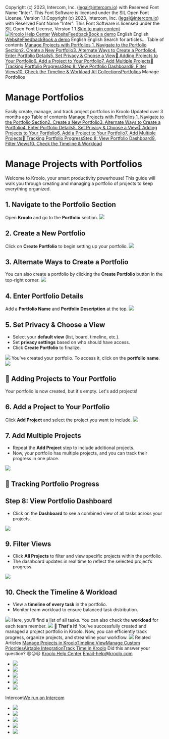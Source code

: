 Copyright (c) 2023, Intercom, Inc. (legal@intercom.io) with Reserved Font Name "Inter". This Font Software is licensed under the SIL Open Font License, Version 1.1.Copyright (c) 2023, Intercom, Inc. (legal@intercom.io) with Reserved Font Name "Inter". This Font Software is licensed under the SIL Open Font License, Version 1.1.[Skip to main content](https://help.kroolo.com/en/articles/10448519-manage-portfolios#main-content)
[![Kroolo Help Center](https://downloads.intercomcdn.com/i/o/h4qkzypg/611116/ee699fbf23fef0f6d8d4f666d84c/37cdcedd14003d8fdcfdeda0a05c09cb)](https://help.kroolo.com/en/)
[Website](https://kroolo.com/)[Feedback](https://kroolo.featurebase.app/)[Book a demo](https://kroolo.com/book-demo)
English
English
[Website](https://kroolo.com/)[Feedback](https://kroolo.featurebase.app/)[Book a demo](https://kroolo.com/book-demo)
English
English
Search for articles...
Table of contents
[Manage Projects with Portfolios ](https://help.kroolo.com/en/articles/10448519-manage-portfolios#h_33c51092d3)[1. Navigate to the Portfolio Section](https://help.kroolo.com/en/articles/10448519-manage-portfolios#h_5d5e9fe97f)[2. Create a New Portfolio](https://help.kroolo.com/en/articles/10448519-manage-portfolios#h_bce3c8bac5)[3. Alternate Ways to Create a Portfolio](https://help.kroolo.com/en/articles/10448519-manage-portfolios#h_538e3dc22c)[4. Enter Portfolio Details](https://help.kroolo.com/en/articles/10448519-manage-portfolios#h_c2f36a3a50)[5. Set Privacy & Choose a View](https://help.kroolo.com/en/articles/10448519-manage-portfolios#h_f73cc6666b)[📌 Adding Projects to Your Portfolio](https://help.kroolo.com/en/articles/10448519-manage-portfolios#h_d7b88a46be)[6. Add a Project to Your Portfolio](https://help.kroolo.com/en/articles/10448519-manage-portfolios#h_82791cdafe)[7. Add Multiple Projects](https://help.kroolo.com/en/articles/10448519-manage-portfolios#h_6c99e80bd7)[📌 Tracking Portfolio Progress](https://help.kroolo.com/en/articles/10448519-manage-portfolios#h_289a7ccddc)[Step 8: View Portfolio Dashboard](https://help.kroolo.com/en/articles/10448519-manage-portfolios#h_341f12e31d)[9. Filter Views](https://help.kroolo.com/en/articles/10448519-manage-portfolios#h_d41aacf50a)[10. Check the Timeline & Workload](https://help.kroolo.com/en/articles/10448519-manage-portfolios#h_90113228e5)
[All Collections](https://help.kroolo.com/en/)[Portfolios](https://help.kroolo.com/en/collections/11679975-portfolios)
Manage Portfolios
# Manage Portfolios
Easily create, manage, and track project portfolios in Kroolo
Updated over 3 months ago
Table of contents
[Manage Projects with Portfolios ](https://help.kroolo.com/en/articles/10448519-manage-portfolios#h_33c51092d3)[1. Navigate to the Portfolio Section](https://help.kroolo.com/en/articles/10448519-manage-portfolios#h_5d5e9fe97f)[2. Create a New Portfolio](https://help.kroolo.com/en/articles/10448519-manage-portfolios#h_bce3c8bac5)[3. Alternate Ways to Create a Portfolio](https://help.kroolo.com/en/articles/10448519-manage-portfolios#h_538e3dc22c)[4. Enter Portfolio Details](https://help.kroolo.com/en/articles/10448519-manage-portfolios#h_c2f36a3a50)[5. Set Privacy & Choose a View](https://help.kroolo.com/en/articles/10448519-manage-portfolios#h_f73cc6666b)[📌 Adding Projects to Your Portfolio](https://help.kroolo.com/en/articles/10448519-manage-portfolios#h_d7b88a46be)[6. Add a Project to Your Portfolio](https://help.kroolo.com/en/articles/10448519-manage-portfolios#h_82791cdafe)[7. Add Multiple Projects](https://help.kroolo.com/en/articles/10448519-manage-portfolios#h_6c99e80bd7)[📌 Tracking Portfolio Progress](https://help.kroolo.com/en/articles/10448519-manage-portfolios#h_289a7ccddc)[Step 8: View Portfolio Dashboard](https://help.kroolo.com/en/articles/10448519-manage-portfolios#h_341f12e31d)[9. Filter Views](https://help.kroolo.com/en/articles/10448519-manage-portfolios#h_d41aacf50a)[10. Check the Timeline & Workload](https://help.kroolo.com/en/articles/10448519-manage-portfolios#h_90113228e5)
# Manage Projects with Portfolios 
Welcome to Kroolo, your smart productivity powerhouse! This guide will walk you through creating and managing a portfolio of projects to keep everything organized.
## **1. Navigate to the Portfolio Section**
Open **Kroolo** and go to the **Portfolio** section.
[![](https://downloads.intercomcdn.com/i/o/h4qkzypg/1372963512/ef8fd59224740423fd464cb4a739/6bdbe55b-0b94-4665-b801-c4d4c559e92c?expires=1747842300&signature=2b1972de1b130d8e38dd1325767e58f0c0a57aced4e6cd685b714957b8daa8ba&req=dSMgFMB4noReW%2FMW1HO4zVDZukquJ55KpuP6nuZoX72QSUQb74b4np6JsTYo%0Ac7cWY6x45xdqwHOtIYI%3D%0A)](https://downloads.intercomcdn.com/i/o/h4qkzypg/1372963512/ef8fd59224740423fd464cb4a739/6bdbe55b-0b94-4665-b801-c4d4c559e92c?expires=1747842300&signature=2b1972de1b130d8e38dd1325767e58f0c0a57aced4e6cd685b714957b8daa8ba&req=dSMgFMB4noReW%2FMW1HO4zVDZukquJ55KpuP6nuZoX72QSUQb74b4np6JsTYo%0Ac7cWY6x45xdqwHOtIYI%3D%0A)
## **2. Create a New Portfolio**
Click on **Create Portfolio** to begin setting up your portfolio.
[![](https://downloads.intercomcdn.com/i/o/h4qkzypg/1372963806/a72b684c319db4a99c3947dd70f0/49eddb24-c32a-427d-92de-d75b878e7b5f?expires=1747842300&signature=f3db903d57e46d57ca0e9d3f364ad68fecbc593d48b3b27014dd04ac04120a6c&req=dSMgFMB4nolfX%2FMW1HO4zU6BQi36cpbJPxw4qFKQXAJ%2FIebeu00%2F3jOPHpmE%0A6EQlUQnJYvUT8mRagtY%3D%0A)](https://downloads.intercomcdn.com/i/o/h4qkzypg/1372963806/a72b684c319db4a99c3947dd70f0/49eddb24-c32a-427d-92de-d75b878e7b5f?expires=1747842300&signature=f3db903d57e46d57ca0e9d3f364ad68fecbc593d48b3b27014dd04ac04120a6c&req=dSMgFMB4nolfX%2FMW1HO4zU6BQi36cpbJPxw4qFKQXAJ%2FIebeu00%2F3jOPHpmE%0A6EQlUQnJYvUT8mRagtY%3D%0A)
## 3. **Alternate Ways to Create a Portfolio**
You can also create a portfolio by clicking the **Create Portfolio** button in the top-right corner.
[![](https://downloads.intercomcdn.com/i/o/h4qkzypg/1372965619/5aed7ca7f6906d070bc613d5d4da/0729eb45-be17-4660-8ce1-f95cdb2544bb?expires=1747842300&signature=af0e4ee1848f645f56285e3dc0f6f65ec84fa52013034ddb16172d5f4f254c05&req=dSMgFMB4mIdeUPMW1HO4zeoWp10tA1C5JZJo3jYoe84md%2FZ%2Bm1MS7Kr1NMTq%0ASvQd8idNSaHNshN%2BN0Q%3D%0A)](https://downloads.intercomcdn.com/i/o/h4qkzypg/1372965619/5aed7ca7f6906d070bc613d5d4da/0729eb45-be17-4660-8ce1-f95cdb2544bb?expires=1747842300&signature=af0e4ee1848f645f56285e3dc0f6f65ec84fa52013034ddb16172d5f4f254c05&req=dSMgFMB4mIdeUPMW1HO4zeoWp10tA1C5JZJo3jYoe84md%2FZ%2Bm1MS7Kr1NMTq%0ASvQd8idNSaHNshN%2BN0Q%3D%0A)
## **4. Enter Portfolio Details**
Add a **Portfolio Name** and **Portfolio Description** at the top.
[![](https://downloads.intercomcdn.com/i/o/h4qkzypg/1372965338/d570e10ee6836655edd99059e7e7/10711e13-5dd3-464c-988f-143ec4ebce82.gif?expires=1747842300&signature=d929582b768bba7fd04a1a98a05c59d6dcf83231c483c3fd76352a67a5bfc2b4&req=dSMgFMB4mIJcUfMW1HO4zcuJ41UpyUcIv%2Bu5lrDE65QOb%2BD3ATEThIrpbwX6%0ACLyvL0kfqMVI6cw2qTE%3D%0A)](https://downloads.intercomcdn.com/i/o/h4qkzypg/1372965338/d570e10ee6836655edd99059e7e7/10711e13-5dd3-464c-988f-143ec4ebce82.gif?expires=1747842300&signature=d929582b768bba7fd04a1a98a05c59d6dcf83231c483c3fd76352a67a5bfc2b4&req=dSMgFMB4mIJcUfMW1HO4zcuJ41UpyUcIv%2Bu5lrDE65QOb%2BD3ATEThIrpbwX6%0ACLyvL0kfqMVI6cw2qTE%3D%0A)
## **5. Set Privacy & Choose a View**
  * Select your **default view** (list, board, timeline, etc.).
  * Set **privacy settings** based on who should have access.
  * Click **Create Portfolio** to finalize.


[![](https://kroolo-e0b70269b6e2.intercom-attachments-1.com/i/o/h4qkzypg/1372971956/d5aabd9fcc8c817bc4d63529fe40/004f55a7-5c46-44f7-b07b-39b78eae3381.gif?expires=1747842300&signature=4a5c3de74b6178262c9a8fe74350bdd4d062d4796f72fb28d313eb16685f1ad6&req=dSMgFMB5nIhaX%2FMW1HO4za%2B84uUXcR9tXasU4qHBYrcEAYCXfEt7GR6pYOec%0A5KHX%2BCR2dMW%2FYy427cQ%3D%0A)](https://kroolo-e0b70269b6e2.intercom-attachments-1.com/i/o/h4qkzypg/1372971956/d5aabd9fcc8c817bc4d63529fe40/004f55a7-5c46-44f7-b07b-39b78eae3381.gif?expires=1747842300&signature=4a5c3de74b6178262c9a8fe74350bdd4d062d4796f72fb28d313eb16685f1ad6&req=dSMgFMB5nIhaX%2FMW1HO4za%2B84uUXcR9tXasU4qHBYrcEAYCXfEt7GR6pYOec%0A5KHX%2BCR2dMW%2FYy427cQ%3D%0A)
You've created your portfolio. To access it, click on the **portfolio name**.
[![](https://downloads.intercomcdn.com/i/o/h4qkzypg/1372968146/4c08a853a930bb4e4c958112b886/4012eda0-b2d8-47aa-ad49-93f6bd71d6ce.gif?expires=1747842300&signature=40307f02ceb05b70e70726477f8d96b591b4652a97e3b759e09a1d1075b97271&req=dSMgFMB4lYBbX%2FMW1HO4zdWWMQrA9kPMcDnCgkvkJ%2FDHbtRYRe%2BjeGBjJIFU%0A24g9R4eW1Wca5cfp7nE%3D%0A)](https://downloads.intercomcdn.com/i/o/h4qkzypg/1372968146/4c08a853a930bb4e4c958112b886/4012eda0-b2d8-47aa-ad49-93f6bd71d6ce.gif?expires=1747842300&signature=40307f02ceb05b70e70726477f8d96b591b4652a97e3b759e09a1d1075b97271&req=dSMgFMB4lYBbX%2FMW1HO4zdWWMQrA9kPMcDnCgkvkJ%2FDHbtRYRe%2BjeGBjJIFU%0A24g9R4eW1Wca5cfp7nE%3D%0A)
## **📌 Adding Projects to Your Portfolio**
Your portfolio is now created, but it's empty. Let's add projects!
## **6. Add a Project to Your Portfolio**
Click **Add Project** and select the project you want to include.
[![](https://downloads.intercomcdn.com/i/o/h4qkzypg/1372969345/fba5f5ac0873087ef7a13234b04f/4012eda0-b2d8-47aa-ad49-93f6bd71d6ce.gif?expires=1747842300&signature=8a6cbe4f45eeb11d167632644a592d7fd9d4478ff4548c2fdb0cf228819db73b&req=dSMgFMB4lIJbXPMW1HO4zbKWldttkmM7VAeYX1IViVbeY8XCZSY3hRLoSc28%0A7KatVAdncfDjkhOvQ7Q%3D%0A)](https://downloads.intercomcdn.com/i/o/h4qkzypg/1372969345/fba5f5ac0873087ef7a13234b04f/4012eda0-b2d8-47aa-ad49-93f6bd71d6ce.gif?expires=1747842300&signature=8a6cbe4f45eeb11d167632644a592d7fd9d4478ff4548c2fdb0cf228819db73b&req=dSMgFMB4lIJbXPMW1HO4zbKWldttkmM7VAeYX1IViVbeY8XCZSY3hRLoSc28%0A7KatVAdncfDjkhOvQ7Q%3D%0A)
## **7. Add Multiple Projects**
  * Repeat the **Add Project** step to include additional projects.
  * Now, your portfolio has multiple projects, and you can track their progress in one place. 


[![](https://downloads.intercomcdn.com/i/o/h4qkzypg/1372969894/94c40e1259bcd87710b9436488e7/7e276777-2e46-436a-b0d8-13f7a76e6a9f?expires=1747842300&signature=2fad76aed1f146e1a18a3dfeeed60da6581944b22369628ebca5b64e5b742031&req=dSMgFMB4lIlWXfMW1HO4zT9%2FfyfABn%2FavPx%2FuiPKQ07gj%2F2vMRf2z%2BXqpTyq%0AQQ%2BqOSRguplPXpu%2Fhdg%3D%0A)](https://downloads.intercomcdn.com/i/o/h4qkzypg/1372969894/94c40e1259bcd87710b9436488e7/7e276777-2e46-436a-b0d8-13f7a76e6a9f?expires=1747842300&signature=2fad76aed1f146e1a18a3dfeeed60da6581944b22369628ebca5b64e5b742031&req=dSMgFMB4lIlWXfMW1HO4zT9%2FfyfABn%2FavPx%2FuiPKQ07gj%2F2vMRf2z%2BXqpTyq%0AQQ%2BqOSRguplPXpu%2Fhdg%3D%0A)
## **📌 Tracking Portfolio Progress**
## **Step 8: View Portfolio Dashboard**
  * Click on the **Dashboard** to see a combined view of all tasks across your projects.


[![](https://downloads.intercomcdn.com/i/o/h4qkzypg/1347753179/4b02eaab6b56ee7fa4860eccc49b/92b604b8-7ed6-49ff-8a78-068f2f6383f9.png?expires=1747842300&signature=aaf2e40600dd3cf2bf288d487cd02ffbd6349aab0f29d3473a4081bc56f0a165&req=dSMjEc57noBYUPMW1HO4zRVVjK4t%2F6Zbfg9CXtuK7O5g8%2Bma5Q2gT07OdEYG%0A0MBrRUf20ySwTCy5yVU%3D%0A)](https://downloads.intercomcdn.com/i/o/h4qkzypg/1347753179/4b02eaab6b56ee7fa4860eccc49b/92b604b8-7ed6-49ff-8a78-068f2f6383f9.png?expires=1747842300&signature=aaf2e40600dd3cf2bf288d487cd02ffbd6349aab0f29d3473a4081bc56f0a165&req=dSMjEc57noBYUPMW1HO4zRVVjK4t%2F6Zbfg9CXtuK7O5g8%2Bma5Q2gT07OdEYG%0A0MBrRUf20ySwTCy5yVU%3D%0A)
## **9. Filter Views**
  * Click **All Projects** to filter and view specific projects within the portfolio.
  * The dashboard updates in real time to reflect the selected project’s progress.


[![](https://downloads.intercomcdn.com/i/o/h4qkzypg/1372971339/bbd1b37a65143ad5071c628fec6a/17d3929a-d5cf-43c9-819c-da1d0ccd7767.gif?expires=1747842300&signature=0156c0e310aeee93418eb25cea955f4ed433960ee4635995063f95e0a250b025&req=dSMgFMB5nIJcUPMW1HO4zRfAJHntKucRxFudYDEiWKus1Rf8X1AuF8zO5E9x%0A3So3BvCdWkMrWDhz1wo%3D%0A)](https://downloads.intercomcdn.com/i/o/h4qkzypg/1372971339/bbd1b37a65143ad5071c628fec6a/17d3929a-d5cf-43c9-819c-da1d0ccd7767.gif?expires=1747842300&signature=0156c0e310aeee93418eb25cea955f4ed433960ee4635995063f95e0a250b025&req=dSMgFMB5nIJcUPMW1HO4zRfAJHntKucRxFudYDEiWKus1Rf8X1AuF8zO5E9x%0A3So3BvCdWkMrWDhz1wo%3D%0A)
## **10. Check the Timeline & Workload**
  * View a **timeline of every task** in the portfolio.
  * Monitor team workload to ensure balanced task distribution.


[![](https://downloads.intercomcdn.com/i/o/h4qkzypg/1347753198/5fdb7cea7f23b527ae38fe26636e/8d9f8573-e7b6-4e6e-95b7-90b28d0b5d72.png?expires=1747842300&signature=38ebc092acb4bae0ff2ea61236d0d57fada4177be4388079450589e4ebe5fb35&req=dSMjEc57noBWUfMW1HO4zVw4af4pWh63b0HBmRhI72dR8W8jwWSeCT8VVvcK%0AcKin15v9GV%2FJYsHeHw0%3D%0A)](https://downloads.intercomcdn.com/i/o/h4qkzypg/1347753198/5fdb7cea7f23b527ae38fe26636e/8d9f8573-e7b6-4e6e-95b7-90b28d0b5d72.png?expires=1747842300&signature=38ebc092acb4bae0ff2ea61236d0d57fada4177be4388079450589e4ebe5fb35&req=dSMjEc57noBWUfMW1HO4zVw4af4pWh63b0HBmRhI72dR8W8jwWSeCT8VVvcK%0AcKin15v9GV%2FJYsHeHw0%3D%0A)
Here, you'll find a list of all tasks. You can also check the **workload** for each team member. 
[![](https://downloads.intercomcdn.com/i/o/h4qkzypg/1347753197/e394d493014dd0ad33796f20efde/3f899c13-c3fc-4509-b8eb-559f6483a746.png?expires=1747842300&signature=ee542ea1e9e0f5fe61b5fc24e8248a6699dae4d48a13a22e66d34b4aff5eea03&req=dSMjEc57noBWXvMW1HO4zdquEFR%2BBN0x3eD9%2BdrvVojuBvtYIsGdCXGLc%2FTY%0ANXTtwqPLwIGMSo6lNzI%3D%0A)](https://downloads.intercomcdn.com/i/o/h4qkzypg/1347753197/e394d493014dd0ad33796f20efde/3f899c13-c3fc-4509-b8eb-559f6483a746.png?expires=1747842300&signature=ee542ea1e9e0f5fe61b5fc24e8248a6699dae4d48a13a22e66d34b4aff5eea03&req=dSMjEc57noBWXvMW1HO4zdquEFR%2BBN0x3eD9%2BdrvVojuBvtYIsGdCXGLc%2FTY%0ANXTtwqPLwIGMSo6lNzI%3D%0A)
🎉 **That's it!**
You’ve successfully created and managed a project portfolio in Kroolo. Now, you can efficiently track progress, organize projects, and streamline your workflow. 
[![](https://downloads.intercomcdn.com/i/o/h4qkzypg/1347801227/2529e700aac46a17cbfc25f1f976/cta+2.png?expires=1747842300&signature=df8605bdbf680c4190d2c9a66af673b9d87b0143d576debd4a24b051ef971d14&req=dSMjEcF%2BnINdXvMW1HO4zdSQTY5x%2BJOuyrWBro%2BBbulIT6ZbY2ix%2BFPYq3t%2B%0An9ozB8D5kG1Vkv9jPtI%3D%0A)](https://kroolo.com/)
Related Articles
[Manage Projects in Kroolo](https://help.kroolo.com/en/articles/9795542-manage-projects-in-kroolo)[Timeline View](https://help.kroolo.com/en/articles/9909220-timeline-view)[Manage Custom Priorities](https://help.kroolo.com/en/articles/10045142-manage-custom-priorities)[Airtable Integration](https://help.kroolo.com/en/articles/10089943-airtable-integration)[Track Time in Kroolo](https://help.kroolo.com/en/articles/10111478-track-time-in-kroolo)
Did this answer your question?
😞😐😃
[Kroolo Help Center](https://help.kroolo.com/en/)
Email-help@kroolo.com
  * [![](https://intercom.help/kroolo/assets/svg/icon:social-facebook/FFFFFF)](https://www.facebook.com/profile.php?id=61553808299270)
  * [![](https://intercom.help/kroolo/assets/svg/icon:social-linkedin/FFFFFF)](https://www.linkedin.com/company/getkroolo)
  * [![](https://intercom.help/kroolo/assets/svg/icon:social-instagram/FFFFFF)](https://www.instagram.com/getkroolo)
  * [![](https://intercom.help/kroolo/assets/svg/icon:social-youtube/FFFFFF)](https://www.youtube.com/@getkroolo/featured)
  * [![](https://intercom.help/kroolo/assets/svg/icon:social-twitter-x/FFFFFF)](https://www.twitter.com/getkroolo)


Intercom[We run on Intercom](https://www.intercom.com/intercom-link?company=Kroolo&solution=customer-support&utm_campaign=intercom-link&utm_content=We+run+on+Intercom&utm_medium=help-center&utm_referrer=https%3A%2F%2Fhelp.kroolo.com%2Fen%2Farticles%2F10448519-manage-portfolios&utm_source=desktop-web)
  * [![](https://intercom.help/kroolo/assets/svg/icon:social-facebook/FFFFFF)](https://www.facebook.com/profile.php?id=61553808299270)
  * [![](https://intercom.help/kroolo/assets/svg/icon:social-linkedin/FFFFFF)](https://www.linkedin.com/company/getkroolo)
  * [![](https://intercom.help/kroolo/assets/svg/icon:social-instagram/FFFFFF)](https://www.instagram.com/getkroolo)
  * [![](https://intercom.help/kroolo/assets/svg/icon:social-youtube/FFFFFF)](https://www.youtube.com/@getkroolo/featured)
  * [![](https://intercom.help/kroolo/assets/svg/icon:social-twitter-x/FFFFFF)](https://www.twitter.com/getkroolo)


